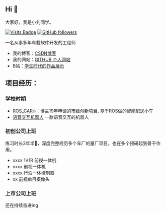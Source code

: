 ## Hi  👋

大家好，我是小刘同学。 

[![Visits Badge](https://badges.pufler.dev/visits/YourUsername/daniao2017?style=flat-square)](https://github.com/daniao2017)
[![GitHub followers](https://img.shields.io/github/followers/daniao2017?style=social)](https://github.com/daniao2017?tab=followers)

一名从事多年车载软件开发的工程师

* 我的博客：[CSDN博客](https://blog.csdn.net/daniao2017?type=blog)
* 我的网站：[GITHUB 个人网站](https://daniao2017.github.io/)
* B站：[学生时代的作品展示](https://space.bilibili.com/312309053?spm_id_from=333.788.0.0)  

## 项目经历：

### 学校时期

* [ROS_CAR](https://github.com/daniao2017/ROS_Car)🔥：博主19年申请的市级创新项目, 基于ROS做的智能配送小车
* [语音交互机器人](https://github.com/daniao2017/voice_robot) 一款语音交互的机器人


### 初创公司上班 
练习时长3年半🤭，深度完整经历多个车厂的量厂项目。也在多个预研起到骨干作用。
* xxxx 1V1R 前视一体机
* xxxx 前视一体机
* xxxx 行泊一体控制器
* xx 前视单目摄像头

### 上市公司上班 

还在持续奋进ing


<!--
**daniao2017/daniao2017** is a ✨ _special_ ✨ repository because its `README.md` (this file) appears on your GitHub profile.

Here are some ideas to get you started:

- 🔭 I’m currently working on ...
- 🌱 I’m currently learning ...
- 👯 I’m looking to collaborate on ...
- 🤔 I’m looking for help with ...
- 💬 Ask me about ...
- 📫 How to reach me: ...
- 😄 Pronouns: ...
- ⚡ Fun fact: ...
-->
